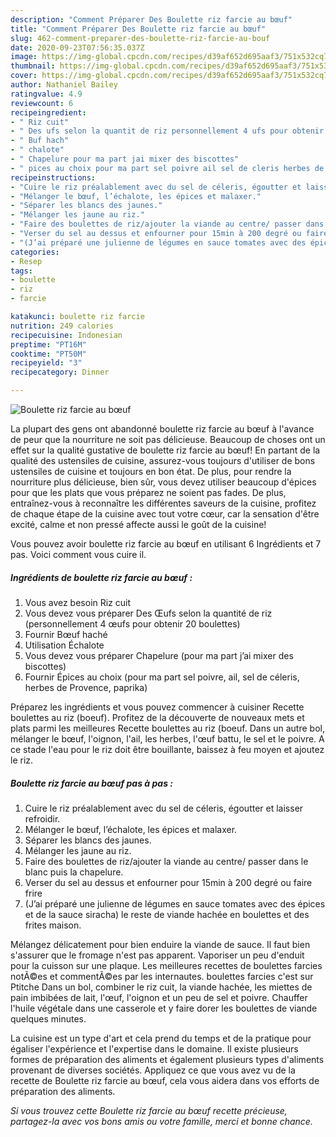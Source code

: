 ```yaml
---
description: "Comment Préparer Des Boulette riz farcie au bœuf"
title: "Comment Préparer Des Boulette riz farcie au bœuf"
slug: 462-comment-preparer-des-boulette-riz-farcie-au-bouf
date: 2020-09-23T07:56:35.037Z
image: https://img-global.cpcdn.com/recipes/d39af652d695aaf3/751x532cq70/boulette-riz-farcie-au-boeuf-photo-principale-de-la-recette.jpg
thumbnail: https://img-global.cpcdn.com/recipes/d39af652d695aaf3/751x532cq70/boulette-riz-farcie-au-boeuf-photo-principale-de-la-recette.jpg
cover: https://img-global.cpcdn.com/recipes/d39af652d695aaf3/751x532cq70/boulette-riz-farcie-au-boeuf-photo-principale-de-la-recette.jpg
author: Nathaniel Bailey
ratingvalue: 4.9
reviewcount: 6
recipeingredient:
- " Riz cuit"
- " Des ufs selon la quantit de riz personnellement 4 ufs pour obtenir 20 boulettes"
- " Buf hach"
- " chalote"
- " Chapelure pour ma part jai mixer des biscottes"
- " pices au choix pour ma part sel poivre ail sel de cleris herbes de Provence paprika"
recipeinstructions:
- "Cuire le riz préalablement avec du sel de céleris, égoutter et laisser refroidir."
- "Mélanger le bœuf, l’échalote, les épices et malaxer."
- "Séparer les blancs des jaunes."
- "Mélanger les jaune au riz."
- "Faire des boulettes de riz/ajouter la viande au centre/ passer dans le blanc puis la chapelure."
- "Verser du sel au dessus et enfourner pour 15min à 200 degré ou faire frire"
- "(J’ai préparé une julienne de légumes en sauce tomates avec des épices et de la sauce siracha) le reste de viande hachée en boulettes et des frites maison."
categories:
- Resep
tags:
- boulette
- riz
- farcie

katakunci: boulette riz farcie 
nutrition: 249 calories
recipecuisine: Indonesian
preptime: "PT16M"
cooktime: "PT50M"
recipeyield: "3"
recipecategory: Dinner

---
```



![Boulette riz farcie au bœuf](https://img-global.cpcdn.com/recipes/d39af652d695aaf3/751x532cq70/boulette-riz-farcie-au-boeuf-photo-principale-de-la-recette.jpg)

La plupart des gens ont abandonné boulette riz farcie au bœuf à l'avance de peur que la nourriture ne soit pas délicieuse. Beaucoup de choses ont un effet sur la qualité gustative de boulette riz farcie au bœuf! En partant de la qualité des ustensiles de cuisine, assurez-vous toujours d'utiliser de bons ustensiles de cuisine et toujours en bon état. De plus, pour rendre la nourriture plus délicieuse, bien sûr, vous devez utiliser beaucoup d'épices pour que les plats que vous préparez ne soient pas fades. De plus, entraînez-vous à reconnaître les différentes saveurs de la cuisine, profitez de chaque étape de la cuisine avec tout votre cœur, car la sensation d'être excité, calme et non pressé affecte aussi le goût de la cuisine!

<!--inarticleads1-->

Vous pouvez avoir boulette riz farcie au bœuf en utilisant 6 Ingrédients et 7 pas. Voici comment vous cuire il.

##### Ingrédients de boulette riz farcie au bœuf :

1. Vous avez besoin  Riz cuit
1. Vous devez vous préparer  Des Œufs selon la quantité de riz (personnellement 4 œufs pour obtenir 20 boulettes)
1. Fournir  Bœuf haché
1. Utilisation  Échalote
1. Vous devez vous préparer  Chapelure (pour ma part j’ai mixer des biscottes)
1. Fournir  Épices au choix (pour ma part sel poivre, ail, sel de céleris, herbes de Provence, paprika)


Préparez les ingrédients et vous pouvez commencer à cuisiner Recette boulettes au riz (boeuf). Profitez de la découverte de nouveaux mets et plats parmi les meilleures Recette boulettes au riz (boeuf. Dans un autre bol, mélanger le bœuf, l&#39;oignon, l&#39;ail, les herbes, l&#39;œuf battu, le sel et le poivre. A ce stade l&#39;eau pour le riz doit être bouillante, baissez à feu moyen et ajoutez le riz. 

<!--inarticleads2-->

##### Boulette riz farcie au bœuf pas à pas :

1. Cuire le riz préalablement avec du sel de céleris, égoutter et laisser refroidir.
1. Mélanger le bœuf, l’échalote, les épices et malaxer.
1. Séparer les blancs des jaunes.
1. Mélanger les jaune au riz.
1. Faire des boulettes de riz/ajouter la viande au centre/ passer dans le blanc puis la chapelure.
1. Verser du sel au dessus et enfourner pour 15min à 200 degré ou faire frire
1. (J’ai préparé une julienne de légumes en sauce tomates avec des épices et de la sauce siracha) le reste de viande hachée en boulettes et des frites maison.


Mélangez délicatement pour bien enduire la viande de sauce. Il faut bien s&#39;assurer que le fromage n&#39;est pas apparent. Vaporiser un peu d&#39;enduit pour la cuisson sur une plaque. Les meilleures recettes de boulettes farcies notÃ©es et commentÃ©es par les internautes. boulettes farcies c&#39;est sur Ptitche Dans un bol, combiner le riz cuit, la viande hachée, les miettes de pain imbibées de lait, l&#39;œuf, l&#39;oignon et un peu de sel et poivre. Chauffer l&#39;huile végétale dans une casserole et y faire dorer les boulettes de viande quelques minutes. 

<!--inarticleads1-->

<p>
La cuisine est un type d'art et cela prend du temps et de la pratique pour égaliser l'expérience et l'expertise dans le domaine. Il existe plusieurs formes de préparation des aliments et également plusieurs types d'aliments provenant de diverses sociétés. Appliquez ce que vous avez vu de la recette de Boulette riz farcie au bœuf, cela vous aidera dans vos efforts de préparation des aliments.
</p>

<p>
<i>Si vous trouvez cette Boulette riz farcie au bœuf recette précieuse, partagez-la avec vos bons amis ou votre famille, merci et bonne chance.</i>
</p>

